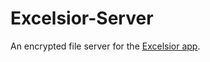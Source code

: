 # Excelsior-Server
An encrypted file server for the [Excelsior app](https://github.com/The-Photons/Excelsior-App).
